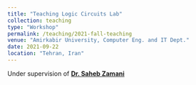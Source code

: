 ```yaml
---
title: "Teaching Logic Circuits Lab"
collection: teaching
type: "Workshop"
permalink: /teaching/2021-fall-teaching
venue: "Amirkabir University, Computer Eng. and IT Dept."
date: 2021-09-22
location: "Tehran, Iran"
---
```


 Under supervision of [**Dr. Saheb Zamani**](https://aut.ac.ir/cv/2505/%d9%85%d8%b1%d8%aa%d8%b6%db%8c%20%d8%b5%d8%a7%d8%ad%d8%a8%20%d8%a7%d9%84%d8%b2%d9%85%d8%a7%d9%86%db%8c)
